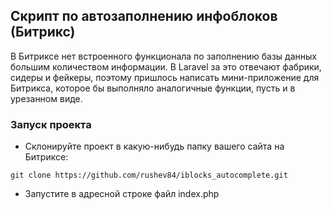 ## Скрипт по автозаполнению инфоблоков (Битрикс)

В Битриксе нет встроенного функционала по заполнению базы данных большим количеством информации. В Laravel за это отвечают фабрики, сидеры и фейкеры, поэтому пришлось написать мини-приложение для Битрикса, которое бы выполняло аналогичные функции, пусть и в урезанном виде. 

### Запуск проекта
- Склонируйте проект в какую-нибудь папку вашего сайта на Битриксе:
```console
git clone https://github.com/rushev84/iblocks_autocomplete.git
```

- Запустите в адресной строке файл index.php
